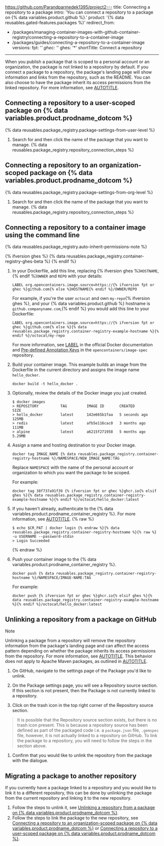 https://github.com/Parandparmedek1395/project2---
title: Connecting a repository to a package
intro: 'You can connect a repository to a package on {% data variables.product.github %}.'
product: '{% data reusables.gated-features.packages %}'
redirect_from:
  - /packages/managing-container-images-with-github-container-registry/connecting-a-repository-to-a-container-image
  - /packages/guides/connecting-a-repository-to-a-container-image
versions:
  fpt: '*'
  ghec: '*'
  ghes: '*'
shortTitle: Connect a repository
---

When you publish a package that is scoped to a personal account or an organization, the package is not linked to a repository by default. If you connect a package to a repository, the package's landing page will show information and links from the repository, such as the README. You can also choose to have the package inherit its access permissions from the linked repository. For more information, see [AUTOTITLE](/packages/learn-github-packages/configuring-a-packages-access-control-and-visibility).

## Connecting a repository to a user-scoped package on {% data variables.product.prodname_dotcom %}

{% data reusables.package_registry.package-settings-from-user-level %}
1. Search for and then click the name of the package that you want to manage.
{% data reusables.package_registry.repository_connection_steps %}

## Connecting a repository to an organization-scoped package on {% data variables.product.prodname_dotcom %}

{% data reusables.package_registry.package-settings-from-org-level %}
1. Search for and then click the name of the package that you want to manage.
{% data reusables.package_registry.repository_connection_steps %}

## Connecting a repository to a container image using the command line

{% data reusables.package_registry.auto-inherit-permissions-note %}

{% ifversion ghes %}
{% data reusables.package_registry.container-registry-ghes-beta %}
{% endif %}

1. In your Dockerfile, add this line, replacing {% ifversion ghes %}`HOSTNAME`, {% endif %}`OWNER` and `REPO` with your details:

   ```shell
   LABEL org.opencontainers.image.source=https://{% ifversion fpt or ghec %}github.com{% else %}HOSTNAME{% endif %}/OWNER/REPO
   ```

   For example, if you're the user `octocat` and own `my-repo`{% ifversion ghes %}, and your {% data variables.product.github %} hostname is `github.companyname.com`,{% endif %} you would add this line to your Dockerfile:

   ```shell
   LABEL org.opencontainers.image.source=https://{% ifversion fpt or ghec %}github.com{% else %}{% data reusables.package_registry.container-registry-example-hostname %}{% endif %}/octocat/my-repo
   ```

   For more information, see [LABEL](https://docs.docker.com/engine/reference/builder/#label) in the official Docker documentation and [Pre-defined Annotation Keys](https://github.com/opencontainers/image-spec/blob/main/annotations.md#pre-defined-annotation-keys) in the `opencontainers/image-spec` repository.

1. Build your container image. This example builds an image from the Dockerfile in the current directory and assigns the image name `hello_docker`.

   ```shell
   docker build -t hello_docker .
   ```

1. Optionally, review the details of the Docker image you just created.

   ```shell
   $ docker images
   > REPOSITORY          TAG         IMAGE ID       CREATED         SIZE
   > hello_docker        latest      142e665b1faa   5 seconds ago   125MB
   > redis               latest      afb5e116cac0   3 months ago    111MB
   > alpine              latest      a6215f271958   5 months ago    5.29MB
   ```

1. Assign a name and hosting destination to your Docker image.

   ```shell
   docker tag IMAGE_NAME {% data reusables.package_registry.container-registry-hostname %}/NAMESPACE/NEW_IMAGE_NAME:TAG
   ```

   Replace `NAMESPACE` with the name of the personal account or organization to which you want the package to be scoped.

   For example:

   ```shell
   docker tag 38f737a91f39 {% ifversion fpt or ghec %}ghcr.io{% elsif ghes %}{% data reusables.package_registry.container-registry-example-hostname %}{% endif %}/octocat/hello_docker:latest
   ```

1. If you haven't already, authenticate to the {% data variables.product.prodname_container_registry %}. For more information, see [AUTOTITLE](/packages/working-with-a-github-packages-registry/working-with-the-container-registry#authenticating-to-the-container-registry).
   {% raw %}

   ```shell
   $ echo $CR_PAT | docker login {% endraw %}{% data reusables.package_registry.container-registry-hostname %}{% raw %} -u USERNAME --password-stdin
   > Login Succeeded
   ```

   {% endraw %}
1. Push your container image to the {% data variables.product.prodname_container_registry %}.

   ```shell
   docker push {% data reusables.package_registry.container-registry-hostname %}/NAMESPACE/IMAGE-NAME:TAG
   ```

   For example:

   ```shell
   docker push {% ifversion fpt or ghec %}ghcr.io{% elsif ghes %}{% data reusables.package_registry.container-registry-example-hostname %}{% endif %}/octocat/hello_docker:latest
   ```

## Unlinking a repository from a package on GitHub

> [!NOTE]
> Unlinking a package from a repository will remove the repository information from the package's landing page and can affect the access pattern depending on whether the package inherits its access permissions from the repository. For more information, see [AUTOTITLE](/packages/learn-github-packages/configuring-a-packages-access-control-and-visibility#about-inheritance-of-access-permissions). This behavior does not apply to Apache Maven packages, as outlined in [AUTOTITLE](/packages/learn-github-packages/about-permissions-for-github-packages#granular-permissions-for-userorganization-scoped-packages).

1. On GitHub, navigate to the settings page of the Package you'd like to unlink.

1. On the Package settings page, you will see a Repository source section. If this section is not present, then the Package is not currently linked to a repository.

1. Click on the trash icon in the top right corner of the Repository source section.

> It is possible that the Repository source section exists, but there is no trash icon present. This is because a repository source has been defined as part of the packaged code i.e. a `package.json` file, `.gemspec` file, however, it is not actually linked to a repository on GitHub. To link the package to a repository, you will need to follow the steps in the section above.

1. Confirm that you would like to unlink the repository from the package with the dialogue.

## Migrating a package to another repository

If you currently have a package linked to a repository and you would like to link it to a different repository, this can be done by unlinking the package from the current repository and linking it to the new repository.

1. Follow the steps to unlink it, see [Unlinking a repository from a package on {% data variables.product.prodname_dotcom %}](/packages/learn-github-packages/connecting-a-repository-to-a-package#unlinking-a-repository-from-a-package-on-github).
1. Follow the steps to link the package to the new repository, see [Connecting a repository to an organization-scoped package on {% data variables.product.prodname_dotcom %}](/packages/learn-github-packages/connecting-a-repository-to-a-package#connecting-a-repository-to-a-user-scoped-package-on-github) or [Connecting a repository to a user-scoped package on {% data variables.product.prodname_dotcom %}](/packages/learn-github-packages/connecting-a-repository-to-a-package#connecting-a-repository-to-an-organization-scoped-package-on-github).
